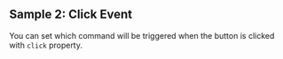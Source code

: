 ## Sample 2: Click Event

You can set which command will be triggered when the button is clicked with `click` property.